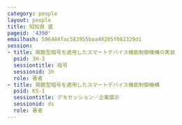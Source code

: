 ```yaml
---
category: people
layout: people
title: 知加良 盛
pageid: '4390'
emailhash: 596484fac583955baa40205f082329d1
session:
- title: 関数型暗号を適用したスマートデバイス機能制御機構の実装
  psid: 3H-3
  sessiontitle: 暗号
  sessionid: 3h
  role: 著者
- title: 関数型暗号を適用したスマートデバイス機能制御機構
  psid: KS-1
  sessiontitle: デモセッション／企業展示
  sessionid: ds
  role: 著者
---
```

